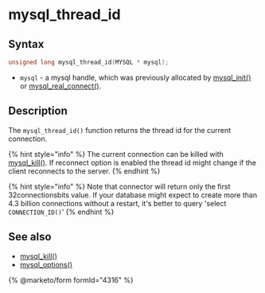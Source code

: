 # mysql\_thread\_id

## Syntax

```c
unsigned long mysql_thread_id(MYSQL * mysql);
```

* `mysql` - a mysql handle, which was previously allocated by [mysql\_init()](mysql_init.md) or [mysql\_real\_connect()](mysql_real_connect.md).

## Description

The `mysql_thread_id()` function returns the thread id for the current connection.

{% hint style="info" %}
The current connection can be killed with [mysql\_kill()](mysql_kill.md). If reconnect option is enabled the thread id might change if the client reconnects to the server.
{% endhint %}

{% hint style="info" %}
Note that connector will return only the first 32connectionsbits value. If your database might expect to create more than 4.3 billion connections without a restart, it's better to query 'select `CONNECTION_ID()`'
{% endhint %}

## See also

* [mysql\_kill()](mysql_kill.md)
* [mysql\_options()](mysql_options.md)

{% @marketo/form formId="4316" %}
